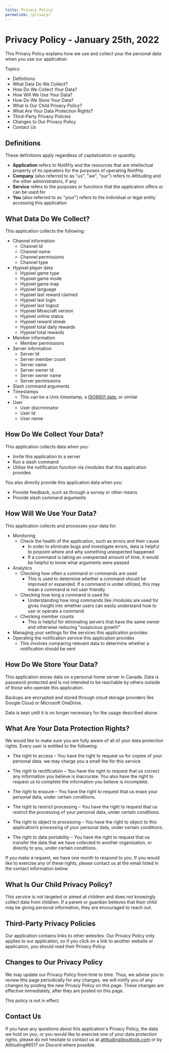 ```yaml
---
title: Privacy Policy
permalink: /privacy/
---
```

# Privacy Policy - January 25th, 2022
This Privacy Policy explains how we use and collect your the personal data when you use our application.

Topics:
 - Definitions
 - What Data Do We Collect?
 - How Do We Collect Your Data?
 - How Will We Use Your Data?
 - How Do We Store Your Data?
 - What Is Our Child Privacy Policy?
 - What Are Your Data Protection Rights?
 - Third-Party Privacy Policies
 - Changes to Our Privacy Policy
 - Contact Us

## Definitions
These definitions apply regardless of capitalization or quantity.
 - **Application** refers to NotifHy and the resources that are intellectual property of its operators for the purposes of operating NotifHy
 - **Company** (also referred to as "us", "we", "our") refers to Attituding and the other administrators, if any
 - **Service** refers to the purposes or functions that the application offers or can be used for
 - **You** (also referred to as "your") refers to the individual or legal entity accessing this application

## What Data Do We Collect?
This application collects the following:
  - Channel information
    - Channel Id
    - Channel name
    - Channel permissions
    - Channel type
  - Hypixel player data
    - Hypixel game type
    - Hypixel game mode
    - Hypixel game map
    - Hypixel language
    - Hypixel last reward claimed
    - Hypixel last login
    - Hypixel last logout
    - Hypixel Minecraft version
    - Hypixel online status
    - Hypixel reward streak
    - Hypixel total daily rewards
    - Hypixel total rewards
  - Member information
    - Member permissions
  - Server information
    - Server Id
    - Server member count
    - Server name
    - Server owner Id
    - Server owner name
    - Server permissions
  - Slash command arguments
  - Timestamps
    - This can be a Unix timestamp, a [ISO8601 date](https://www.loc.gov/standards/datetime/iso-tc154-wg5_n0038_iso_wd_8601-1_2016-02-16.pdf "ISO8601 date"), or similar
  - User
    - User discriminator
    - User Id
    - User name

## How Do We Collect Your Data?
This application collects data when you:

 - Invite this application to a server
 - Run a slash command
 - Utilise the notification function via /modules that this application provides

You also directly provide this application data when you:
 - Provide feedback, such as through a survey or other means
 - Provide slash command arguments

## How Will We Use Your Data?
This application collects and processes your data for:

 - Monitoring
   - Check the health of the application, such as errors and their cause
     - In order to eliminate bugs and investigate errors, data is helpful to pinpoint where and why something unexpected happened
     - If a command is taking an unexpected amount of time, it would be helpful to know what arguments were passed
 - Analytics
   - Checking how often a command or commands are used
     - This is used to determine whether a command should be improved or expanded. If a command is under utilized, this may mean a command is not user friendly
   - Checking how long a command is used for
     - Understanding how long commands like /modules are used for gives insight into whether users can easily understand how to use or operate a command
   - Checking member counts
     - This is helpful for eliminating servers that have the same owner and otherwise reducing "suspicious growth"
 - Managing your settings for the services this application provides
 - Operating the notification service this application provides
   - This involves comparing relevant data to determine whether a notification should be sent

## How Do We Store Your Data?
This application stores data on a personal home server in Canada. Data is password-protected and is not intended to be reachable by others outside of those who operate this application.

Backups are encrypted and stored through cloud storage providers like Google Cloud or Microsoft OneDrive.

Data is kept until it is no longer necessary for the usage described above.

## What Are Your Data Protection Rights?
We would like to make sure you are fully aware of all of your data protection rights. Every user is entitled to the following:

 - The right to access – You have the right to request us for copies of your personal data. we may charge you a small fee for this service.

 - The right to rectification – You have the right to request that us correct any information you believe is inaccurate. You also have the right to request us to complete the information you believe is incomplete.

 - The right to erasure – You have the right to request that us erase your personal data, under certain conditions.

 - The right to restrict processing – You have the right to request that us restrict the processing of your personal data, under certain conditions.

 - The right to object to processing – You have the right to object to this application’s processing of your personal data, under certain conditions.

 - The right to data portability – You have the right to request that us transfer the data that we have collected to another organization, or directly to you, under certain conditions.

If you make a request, we have one month to respond to you. If you would like to exercise any of these rights, please contact us at the email listed in the contact information below.

## What Is Our Child Privacy Policy?
This service is not targeted or aimed at children and does not knowingly collect data from children. If a parent or guardian believes that their child may be giving personal information, they are encouraged to reach out.

## Third-Party Privacy Policies
Our application contains links to other websites. Our Privacy Policy only applies to our application, so if you click on a link to another website or application, you should read their Privacy Policy.

## Changes to Our Privacy Policy
We may update our Privacy Policy from time to time. Thus, we advise you to review this page periodically for any changes. we will notify you of any changes by posting the new Privacy Policy on this page. These changes are effective immediately, after they are posted on this page.

This policy is not in effect.

## Contact Us
If you have any questions about this application's Privacy Policy, the data we hold on you, or you would like to exercise one of your data protection rights, please do not hesitate to contact us at attituding@outlook.com or by Attituding#6517 on Discord where possible.